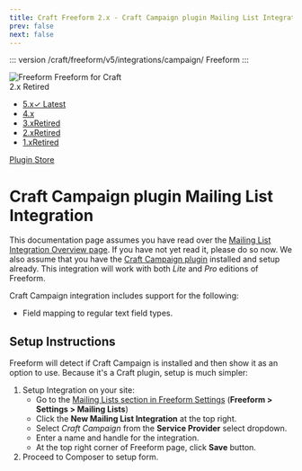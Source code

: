 ```yaml
---
title: Craft Freeform 2.x - Craft Campaign plugin Mailing List Integration
prev: false
next: false
---
```


::: version /craft/freeform/v5/integrations/campaign/
Freeform
:::

<div id="pr-heading">
    <img src="https://docs.solspace.com/extras/icons/products/freeform-icon.png" alt="Freeform" class="pr-image">
    <span class="pr-name">Freeform</span>
    <span class="pr-category">for Craft</span>
    <div class="pr-v-wrapper">
        <div class="pr-v">
            <span class="pr-v-v">2.x</span>
            <span class="pr-v-type pr-retired">Retired</span>
            <span class="pr-v-arrow arrow down"></span>
        </div>
        <ul class="pr-v-list">
            <li><a href="/craft/freeform/v5/">5.x<span class="pr-v-type pr-latest">✓ Latest</span></a></li>
            <li><a href="/craft/freeform/v4/">4.x</a></li>
            <li><a href="/craft/freeform/v3/">3.x<span class="pr-v-type pr-retired">Retired</span></a></li>
            <li><a href="/craft/freeform/v2/">2.x<span class="pr-v-type pr-retired">Retired</span></a></li>
            <li><a href="/craft/freeform/v1/">1.x<span class="pr-v-type pr-retired">Retired</span></a></li>
        </ul>
    </div>
    <div class="pr-buy">
        <a href="https://plugins.craftcms.com/freeform" class="button button-blue"><span class="external-url">Plugin Store</span></a>
    </div>
</div>

<span class="page-section"></span>

# Craft Campaign plugin Mailing List Integration <Badge type="feature" text="2.0.0+" />

This documentation page assumes you have read over the [Mailing List Integration Overview page](README.md). If you have not yet read it, please do so now. We also assume that you have the [Craft Campaign plugin](https://craftcampaign.com) installed and setup already. This integration will work with both *Lite* and *Pro* editions of Freeform.

Craft Campaign integration includes support for the following:

* Field mapping to regular text field types.

## Setup Instructions
Freeform will detect if Craft Campaign is installed and then show it as an option to use. Because it's a Craft plugin, setup is much simpler:

1. Setup Integration on your site:
	* Go to the [Mailing Lists section in Freeform Settings](../../setup/settings.md#api-integrations) (**Freeform > Settings > Mailing Lists**)
	* Click the **New Mailing List Integration** at the top right.
	* Select *Craft Campaign* from the **Service Provider** select dropdown.
	* Enter a name and handle for the integration.
	* At the top right corner of Freeform page, click **Save** button.
2. Proceed to Composer to setup form.
